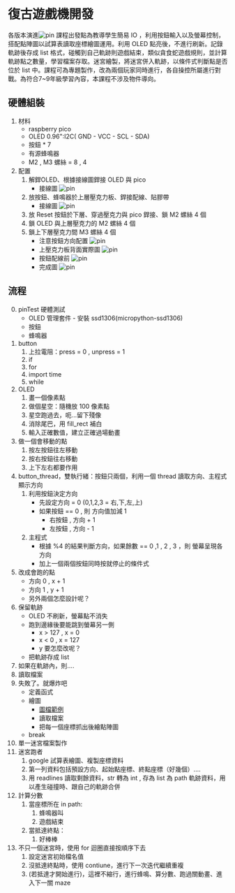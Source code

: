 # 復古遊戲機開發
各版本演進![pin](/media/00_versions.png)
課程出發點為教導學生簡易 IO ，利用按鈕輸入以及螢幕控制，搭配點陣圖以試算表讀取座標繪圖運用。利用 OLED 點亮後，不進行刷新。記錄軌跡後存成 list 格式，碰觸到自己軌跡則遊戲結束，類似貪食蛇遊戲規則，並計算軌跡點之數量，學習檔案存取。迷宮繪製，將迷宮併入軌跡，以條件式判斷點是否位於 list 中。課程可為專題製作，改為兩個玩家同時進行，各自操控所屬進行對戰。為符合7~9年級學習內容，本課程不涉及物件導向。

## 硬體組裝
1. 材料
	+ raspberry pico 
	+ OLED 0.96":I2C( GND - VCC - SCL - SDA)
	+ 按鈕 * 7
	+ 有源蜂鳴器
	+ M2 , M3 螺絲 = 8 , 4
1. 配置
	1. 解銲OLED、根據接線圖銲接 OLED 與 pico
		+ 接線圖 ![pin](/media/01_oled.png)
	1. 放按鈕、蜂鳴器於上層壓克力板、銲接配線、貼膠帶
		+ 接線圖 ![pin](/media/02_button.png)
	1. 放 Reset 按鈕於下層、穿過壓克力與 pico 銲接、鎖 M2 螺絲 4 個
	1. 鎖 OLED 與上層壓克力的 M2 螺絲 4 個
	1. 鎖上下層壓克力間 M3 螺絲 4 個
		+ 注意按鈕方向配置 ![pin](/media/03_arr.jpeg)
		+ 上壓克力板背面實際圖 ![pin](/media/03_arrBack.jpeg)
		+ 按鈕配線前 ![pin](/media/04_oledOnBoard.jpeg)
		+ 完成圖 ![pin](/media/05_finish.jpeg)

## 流程
0. pinTest 硬體測試
	+ OLED 管理套件 - 安裝 ssd1306(micropython-ssd1306)
	+ 按鈕
	+ 蜂鳴器
1. button
	1. 上拉電阻：press = 0 , unpress = 1
	1. if 
	1. for
	1. import time
	1. while
1. OLED
	1. 畫一個像素點
	1. 做個星空：隨機放 100 像素點
	1. 星空跑過去，呃...留下殘像
	1. 消除尾巴，用 fill_rect 補白
	1. 輸入正確數值，建立正確過場動畫
1. 做一個會移動的點
	1. 按左按鈕往左移動
	1. 按右按鈕往右移動
	1. 上下左右都要作用
1. button_thread，雙執行緒：按鈕只兩個，利用一個 thread 讀取方向、主程式顯示方向
	1. 利用按鈕決定方向
		+ 先設定方向 = 0 (0,1,2,3 = 右,下,左,上)
		+ 如果按鈕 == 0 , 則 方向值加減 1
			+ 右按鈕 ,  方向 + 1
			+ 左按鈕 ,  方向 - 1
	2. 主程式
		+ 根據 %4 的結果判斷方向，如果餘數 == 0 ,1 , 2 , 3 ，則 螢幕呈現各方向
		+ 加上一個兩個按鈕同時按就停止的條件式
1. 改成會跑的點
	+ 方向 0 , x + 1
	+ 方向 1 , y + 1
	+ 另外兩個怎麼設計呢？
1. 保留軌跡
	+ OLED 不刷新，螢幕點不消失
	+ 跑到邊緣後要能跳到螢幕另一側
		+ x > 127 , x = 0
		+ x < 0 , x = 127
		+ y 要怎麼改呢？
	+ 把軌跡存成 list
1. 如果在軌跡內，則....
1. 讀取檔案
1. 失敗了。就爆炸吧
	+ 定義函式
	+ 繪圖
		+ [圖檔範例](http://gg.gg/picocamp)		
		+ 讀取檔案
		+ 把每一個座標抓出後繪點陣圖
	+ break
1. 單一迷宮檔案製作
1. 迷宮跑者
	1. google 試算表繪圖、複製座標資料
	2. 第一列資料包括預設方向、起始點座標、終點座標（好幾個）....
	3. 用 readlines 讀取剩餘資料，str 轉為 int , 存為 list 為 path 軌跡資料，用以產生碰撞時、跟自己的軌跡合併 
1. 計算分數
	1. 當座標所在 in path:
		1. 蜂鳴器叫
		3. 遊戲結束
	2. 當抵達終點：
		1. 好棒棒
1. 不只一個迷宮時，使用 for 迴圈直接按順序下去
	1. 設定迷宮初始檔名值
	2. 沒抵達終點時，使用 contiune，進行下一次迭代繼續重複
	3. (若抵達才開始進行)，這裡不縮行，進行蜂鳴、算分數、跑過關動畫、進入下一關 maze
